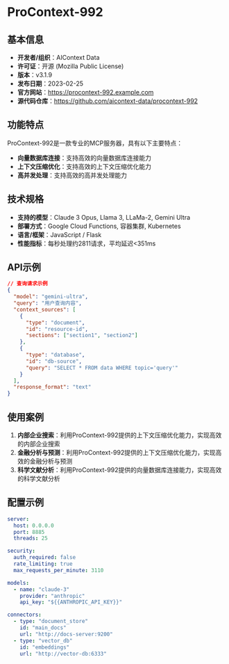 # ProContext-992

## 基本信息

- **开发者/组织**：AIContext Data
- **许可证**：开源 (Mozilla Public License)
- **版本**：v3.1.9
- **发布日期**：2023-02-25
- **官方网站**：https://procontext-992.example.com
- **源代码仓库**：https://github.com/aicontext-data/procontext-992

## 功能特点

ProContext-992是一款专业的MCP服务器，具有以下主要特点：

- **向量数据库连接**：支持高效的向量数据库连接能力
- **上下文压缩优化**：支持高效的上下文压缩优化能力
- **高并发处理**：支持高效的高并发处理能力


## 技术规格

- **支持的模型**：Claude 3 Opus, Llama 3, LLaMa-2, Gemini Ultra
- **部署方式**：Google Cloud Functions, 容器集群, Kubernetes
- **语言/框架**：JavaScript / Flask
- **性能指标**：每秒处理约2811请求，平均延迟<351ms

## API示例

```json
// 查询请求示例
{
  "model": "gemini-ultra",
  "query": "用户查询内容",
  "context_sources": [
    {
      "type": "document",
      "id": "resource-id",
      "sections": ["section1", "section2"]
    },
    {
      "type": "database",
      "id": "db-source",
      "query": "SELECT * FROM data WHERE topic='query'"
    }
  ],
  "response_format": "text"
}
```

## 使用案例

1. **内部企业搜索**：利用ProContext-992提供的上下文压缩优化能力，实现高效的内部企业搜索
2. **金融分析与预测**：利用ProContext-992提供的上下文压缩优化能力，实现高效的金融分析与预测
3. **科学文献分析**：利用ProContext-992提供的向量数据库连接能力，实现高效的科学文献分析


## 配置示例

```yaml
server:
  host: 0.0.0.0
  port: 8885
  threads: 25

security:
  auth_required: false
  rate_limiting: true
  max_requests_per_minute: 3110

models:
  - name: "claude-3"
    provider: "anthropic"
    api_key: "${{ANTHROPIC_API_KEY}}"

connectors:
  - type: "document_store"
    id: "main_docs"
    url: "http://docs-server:9200"
  - type: "vector_db"
    id: "embeddings"
    url: "http://vector-db:6333"
```